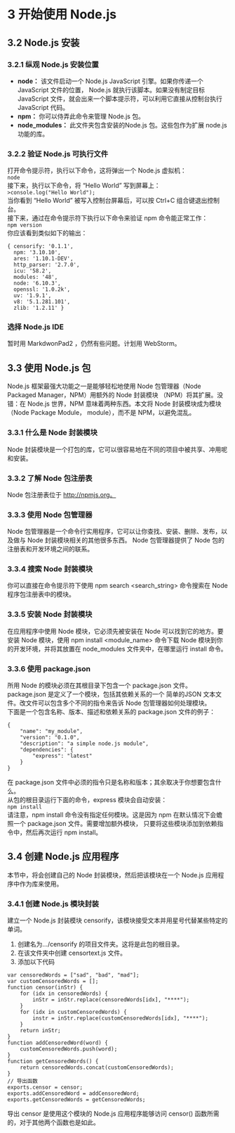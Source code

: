 # 3 开始使用 Node.js  

## 3.2 Node.js 安装  

### 3.2.1 纵观 Node.js 安装位置  
- **node：** 该文件启动一个 Node.js JavaScript 引擎。如果你传递一个 JavaScript 文件的位置， Node.js 就执行该脚本。如果没有制定目标 JavaScript 文件，就会出来一个脚本提示符，可以利用它直接从控制台执行 JavaScript 代码。  
- **npm：** 你可以侍弄此命令来管理 Node.js 包。  
- **node_modules：** 此文件夹包含安装的Node.js 包。这些包作为扩展 node.js 功能的库。  

### 3.2.2 验证 Node.js 可执行文件  
打开命令提示符，执行以下命令，这将弹出一个 Node.js 虚拟机：  
`node`  
接下来，执行以下命令，将 “Hello World” 写到屏幕上：  
`>console.log("Hello World");`  
当你看到 “Hello World” 被写入控制台屏幕后，可以按 Ctrl+C 组合键退出控制台。  
接下来，通过在命令提示符下执行以下命令来验证 npm 命令能正常工作：  
`npm version`  
你应该看到类似如下的输出：  
```
{ censorify: '0.1.1',  
  npm: '3.10.10',  
  ares: '1.10.1-DEV',  
  http_parser: '2.7.0',  
  icu: '58.2',  
  modules: '48',  
  node: '6.10.3',  
  openssl: '1.0.2k',  
  uv: '1.9.1',  
  v8: '5.1.281.101',  
  zlib: '1.2.11' }  
```  

### 选择 Node.js IDE  
暂时用 MarkdwonPad2 ，仍然有些问题。计划用 WebStorm。  

## 3.3 使用 Node.js 包  
Node.js 框架最强大功能之一是能够轻松地使用 Node 包管理器（Node Packaged Manager，NPM）用额外的 Node 封装模块
（NPM）将其扩展。没错：在 Node.js 世界，NPM 意味着两种东西。本文将 Node 封装模块成为模块（Node Package Module，
module），而不是 NPM，以避免混乱。  

### 3.3.1 什么是 Node 封装模块  
Node 封装模块是一个打包的库，它可以很容易地在不同的项目中被共享、冲用呢和安装。  

### 3.3.2 了解 Node 包注册表  
Node 包注册表位于 http://npmjs.org。  

### 3.3.3 使用 Node 包管理器  
Node 包管理器是一个命令行实用程序，它可以让你查找、安装、删除、发布，以及做与 Node 封装模块相关的其他很多东西。
Node 包管理器提供了 Node 包的注册表和开发环境之间的联系。  

### 3.3.4 搜索 Node 封装模块  
你可以直接在命令提示符下使用 npm search <search_string> 命令搜索在 Node 程序包注册表中的模块。  

### 3.3.5 安装 Node 封装模块  
在应用程序中使用 Node 模块，它必须先被安装在 Node 可以找到它的地方。要安装 Node 模块，使用 npm install <module_name>
命令下载 Node 模块到你的开发环境，并将其放置在 node_modules 文件夹中，在哪里运行 install 命令。  

### 3.3.6 使用 package.json  
所用 Node 的模块必须在其根目录下包含一个 package.json 文件。package.json 是定义了一个模块，包括其依赖关系的一个
简单的JSON 文本文件。改文件可以包含多个不同的指令来告诉 Node 包管理器如何处理模块。  
下面是一个包含名称、版本、描述和依赖关系的 package.json 文件的例子：  
```
{
    "name": "my_module",
    "version": "0.1.0",
    "description": "a simple node.js module",
    "dependencies": {
        "express": "latest"
    }
}
```
在 package.json 文件中必须的指令只是名称和版本；其余取决于你想要包含什么。  
从包的根目录运行下面的命令，express 模块会自动安装：  
`npm install`  
请注意，npm install 命令没有指定任何模块。这是因为 npm 在默认情况下会蟾照一个 package.json 文件。需要增加额外模块，
只要将这些模块添加到依赖指令中，然后再次运行 npm install。  

## 3.4 创建 Node.js 应用程序  
本节中，将会创建自己的 Node 封装模块，然后把该模块在一个 Node.js 应用程序中作为库来使用。  

### 3.4.1 创建 Node.js 模块封装  
建立一个 Node.js 封装模块 censorify，该模块接受文本并用星号代替某些特定的单词。  
1. 创建名为.../censorify 的项目文件夹。这将是此包的根目录。    
2. 在该文件夹中创建 censortext.js 文件。  
3. 添加以下代码  
```
var censoredWords = ["sad", "bad", "mad"];
var customCensoredWords = [];
function censor(inStr) {
    for (idx in censoredWords) {
        inStr = inStr.replace(censoredWords[idx], "****");
    }
    for (idx in customCensoredWords) {
        instr = inStr.replace(customCensoredWords[idx], "****");
    }
    return inStr;
}
function addCensoredWord(word) {
    customCensoredWords.push(word);
}
function getCensoredWords() {
    return censoredWords.concat(customCensoredWords);
}
// 导出函数
exports.censor = censor;
exports.addCensoredWord = addCensoredWord;
exports.getCensoredWords = getCensoredWords;
```
导出 censor 是使用这个模块的 Node.js 应用程序能够访问 censor() 函数所需的，对于其他两个函数也是如此。